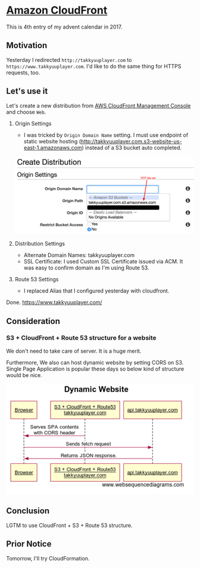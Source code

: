 # [Amazon CloudFront](https://aws.amazon.com/cloudfront/?nc1=h_ls)

This is 4th entry of my advent calendar in 2017.

## Motivation

Yesterday I redirected `http://takkyuuplayer.com` to `https://www.takkyuuplayer.com`.
I'd like to do the same thing for HTTPS requests, too.

## Let's use it

Let's create a new distribution from [AWS CloudFront Management Console](https://console.aws.amazon.com/cloudfront/home?region=us-east-1) and choose `Web`.

1. Origin Settings

    * I was tricked by `Origin Domain Name` setting. I must use endpoint of static website hosting (http://takkyuuplayer.com.s3-website-us-east-1.amazonaws.com) instead of a S3 bucket auto completed.

    ![Origin Settings](img/04-origin_settings.png)

1. Distribution Settings
    * Alternate Domain Names: takkyuuplayer.com
    * SSL Certificate: I used Custom SSL Certificate issued via ACM. It was easy to confirm domain as I'm using Route 53.
1. Route 53 Settings
    * I replaced Alias that I configured yesterday with cloudfront.

Done. https://www.takkyuuplayer.com/

## Consideration

### S3 + CloudFront + Route 53 structure for a website

We don't need to take care of server. It is a huge merit.

Furthermore, We also can host dynamic website by setting CORS on S3. Single Page Application is popular these days so below kind of structure would be nice.

![Dynamic](img/04-dynamic_website.png)

## Conclusion

LGTM to use CloudFront + S3 + Route 53 structure.

## Prior Notice

Tomorrow, I'll try CloudFormation.
